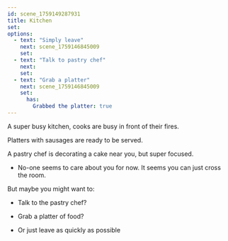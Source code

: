 ```yaml
---
id: scene_1759149287931
title: Kitchen
set:
options:
  - text: "Simply leave"
    next: scene_1759146845009
    set:
  - text: "Talk to pastry chef"
    next: 
    set:
  - text: "Grab a platter"
    next: scene_1759146845009
    set:
      has:
        Grabbed the platter: true
---
```


A super busy kitchen, cooks are busy in front of their fires.

Platters with sausages are ready to be served. 

A pastry chef is decorating a cake near you, but super focused. 

- No-one seems to care about you for now. It seems you can just cross the room. 

But maybe you might want to: 

 - Talk to the pastry chef?
 
 - Grab a platter of food?
 
 - Or just leave as quickly as possible